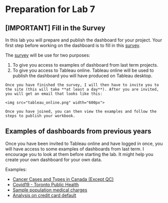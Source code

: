 # Preparation for Lab 7

## [IMPORTANT] Fill in the Survey 
In this lab you will prepare and publish the dashboard for your project. Your first step before working on the dashboard is to fill in this [survey](https://ubc.ca1.qualtrics.com/jfe/form/SV_etwwurNao6VTE9w).

The [survey](https://ubc.ca1.qualtrics.com/jfe/form/SV_etwwurNao6VTE9w) will be use for two purposes:
1. To give you access to examples of dashboard from last term projects.
2. To give you access to Tableau online. Tableau online will be used to publish the dashboard you will have produced on Tableau desktop. 

```{warning}
Once you have finished the survey, I will then have to invite you to the site (this will take **at least a day**). After you are invited, you will get an email that looks like this:

<img src="tableau_online.png" width="600px">

Once you have joined, you can then view the examples and follow the steps to publish your workbook.
```

##  Examples of dashboards from previous years
Once you have been invited to Tableau online and have logged in once, you will have access to some  examples of dashboards from last term. I encourage you to look at them before starting the lab. It might help you create your own dashboard for your own data.

Examples:
* [Cancer Cases and Types in Canada (Except QC)](https://us-west-2b.online.tableau.com/#/site/data301/views/CancerCasesandTypesinCanadaexceptQC-/TotalCancerCases?:iid=4)
* [Covid19 - Toronto Public Health](https://us-west-2b.online.tableau.com/#/site/data301/views/Covid19Project6022-Dec2020/EDADashboard?:iid=4)
* [Sample population medical charges](https://us-west-2b.online.tableau.com/#/site/data301/views/Group6015_Milestone_4_or_lab_10/EDADashboard?:iid=5)
* [Analysis on credit card default](https://us-west-2b.online.tableau.com/#/site/data301/views/Project_305Dashboard/DatasetOverviewandDescription?:iid=2)

